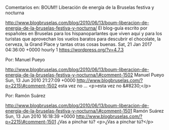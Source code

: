 Comentarios en: BOUM!! Liberación de energía de la Bruselas festiva y
nocturna

http://www.blogbruselas.com/blog/2010/06/13/boum-liberacion-de-energia-de-la-bruselas-festiva-y-nocturna/
El blog-guía escrito por españoles en Bruselas para los hispanoparlantes
que viven aquí y para los turistas que aprovechan los vuelos baratos
para descubrir el chocolate, la cerveza, la Grand Place y tantas otras
cosas buenas. Sat, 21 Jan 2017 04:36:00 +0000 hourly 1
https://wordpress.org/?v=4.7.3

Por: Manuel Pueyo

http://www.blogbruselas.com/blog/2010/06/13/boum-liberacion-de-energia-de-la-bruselas-festiva-y-nocturna/\#comment-1502
Manuel Pueyo Sun, 13 Jun 2010 21:27:09 +0000
http://www.blogbruselas.com/?p=2215\#comment-1502 esta vez no \...
\<p\>esta vez no &\#8230;\</p\>

Por: Ramón Suárez

http://www.blogbruselas.com/blog/2010/06/13/boum-liberacion-de-energia-de-la-bruselas-festiva-y-nocturna/\#comment-1501
Ramón Suárez Sun, 13 Jun 2010 16:18:39 +0000
http://www.blogbruselas.com/?p=2215\#comment-1501 ¿Vas a pinchar tú?
\<p\>¿Vas a pinchar tú?\</p\>
